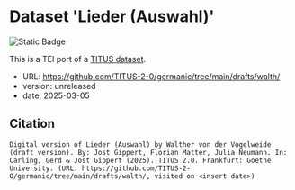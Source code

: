 # Dataset 'Lieder (Auswahl)'

![Static Badge](https://img.shields.io/badge/TEI_validation-passing-green)

This is a TEI port of a [TITUS dataset](http://titus.uni-frankfurt.de/texte/etcs/germ/mhd/walther/walth.htm).

* URL: https://github.com/TITUS-2-0/germanic/tree/main/drafts/walth/
* version: unreleased
* date: 2025-03-05

## Citation
```
Digital version of Lieder (Auswahl) by Walther von der Vogelweide (draft version). By: Jost Gippert, Florian Matter, Julia Neumann. In: Carling, Gerd & Jost Gippert (2025). TITUS 2.0. Frankfurt: Goethe University. (URL: https://github.com/TITUS-2-0/germanic/tree/main/drafts/walth/, visited on <insert date>)
```
